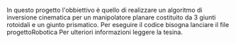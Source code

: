 In questo progetto  l'obbiettivo è quello di realizzare un algoritmo di inversione cinematica per un manipolatore planare costituito da 3 giunti rotoidali e un giunto prismatico.
Per eseguire il codice bisogna lanciare il file progettoRobotica
Per ulteriori informazioni leggere la tesina.
